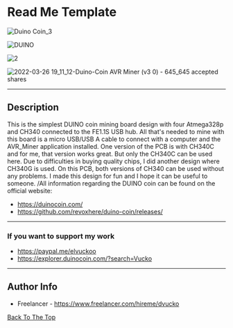 # Read Me Template

![Duino Coin_3](https://user-images.githubusercontent.com/93370788/160250121-970b711e-1353-4cb0-8dc7-c84d66bfef8e.jpg)

![DUINO](https://user-images.githubusercontent.com/93370788/161392468-03ab1a86-ab60-4fe3-beb3-5f8bf55a01b6.jpg)

![2](https://user-images.githubusercontent.com/93370788/160250821-25b88525-148d-4996-95f0-2f6a550e8981.jpg)

![2022-03-26 19_11_12-Duino-Coin AVR Miner (v3 0) - 645_645 accepted shares](https://user-images.githubusercontent.com/93370788/160252048-90728764-163c-45a0-9ba6-0ea155ba7b12.png)

---

## Description

This is the simplest DUINO coin mining board design with four Atmega328p and CH340 connected to the FE1.1S USB hub. All that's needed to mine with this board is a micro USB/USB A cable to connect with a computer and the AVR_Miner application installed. 
One version of the PCB is with CH340C and for me, that version works great. But only the CH340C can be used here. Due to difficulties in buying quality chips, I did another design where CH340G is used. On this PCB, both versions of CH340 can be used without any problems. I made this design for fun and I hope it can be useful to someone.
/All information regarding the DUINO coin can be found on the official website:

- https://duinocoin.com/
- https://github.com/revoxhere/duino-coin/releases/

---

### If you want to support my work

- https://paypal.me/elvuckoo
- https://explorer.duinocoin.com/?search=Vucko



---

## Author Info

- Freelancer - https://www.freelancer.com/hireme/dvucko

[Back To The Top](#read-me-template)
